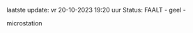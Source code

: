 laatste update: 
vr 20-10-2023 19:20   uur 
Status: FAALT - geel - 
<div class="service Y">microstation</div>